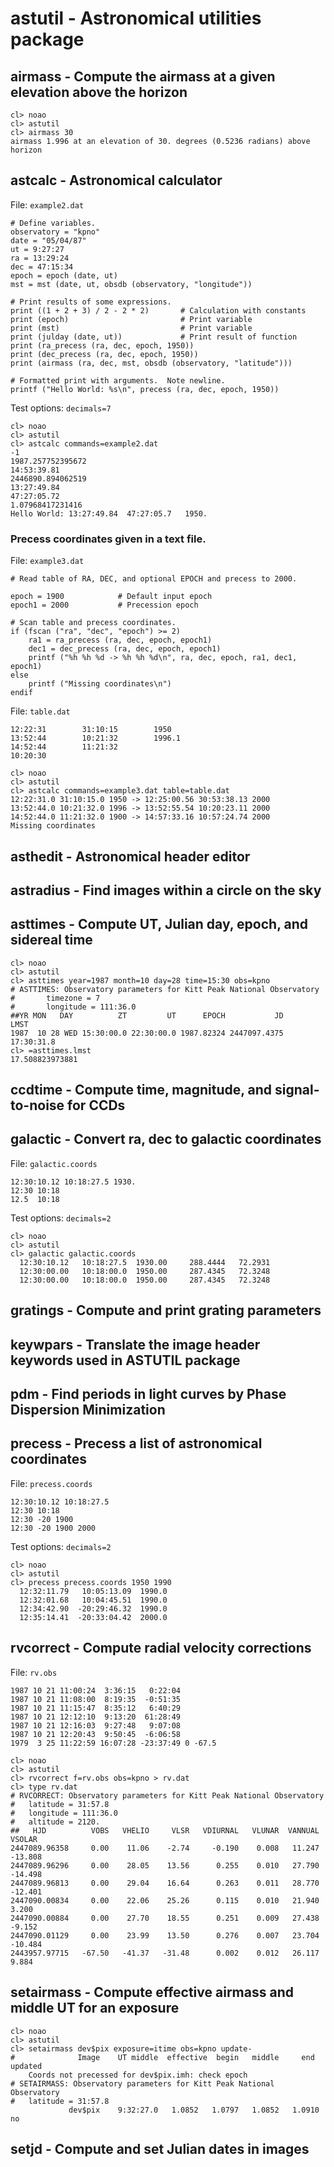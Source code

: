 # astutil - Astronomical utilities package

## airmass - Compute the airmass at a given elevation above the horizon

```
cl> noao
cl> astutil
cl> airmass 30
airmass 1.996 at an elevation of 30. degrees (0.5236 radians) above horizon
```

## astcalc - Astronomical calculator

File: `example2.dat`
```
# Define variables.
observatory = "kpno"
date = "05/04/87"
ut = 9:27:27
ra = 13:29:24
dec = 47:15:34
epoch = epoch (date, ut)
mst = mst (date, ut, obsdb (observatory, "longitude"))

# Print results of some expressions.
print ((1 + 2 + 3) / 2 - 2 * 2)       # Calculation with constants
print (epoch)                         # Print variable
print (mst)                           # Print variable
print (julday (date, ut))             # Print result of function
print (ra_precess (ra, dec, epoch, 1950))
print (dec_precess (ra, dec, epoch, 1950))
print (airmass (ra, dec, mst, obsdb (observatory, "latitude")))

# Formatted print with arguments.  Note newline.
printf ("Hello World: %s\n", precess (ra, dec, epoch, 1950))
```

Test options: `decimals=7`
```
cl> noao
cl> astutil
cl> astcalc commands=example2.dat
-1
1987.257752395672
14:53:39.81
2446890.894062519
13:27:49.84
47:27:05.72
1.07968417231416
Hello World: 13:27:49.84  47:27:05.7   1950.
```

### Precess coordinates given in a text file.

File: `example3.dat`
```
# Read table of RA, DEC, and optional EPOCH and precess to 2000.

epoch = 1900            # Default input epoch
epoch1 = 2000           # Precession epoch

# Scan table and precess coordinates.
if (fscan ("ra", "dec", "epoch") >= 2)
    ra1 = ra_precess (ra, dec, epoch, epoch1)
    dec1 = dec_precess (ra, dec, epoch, epoch1)
    printf ("%h %h %d -> %h %h %d\n", ra, dec, epoch, ra1, dec1, epoch1)
else
    printf ("Missing coordinates\n")
endif
```

File: `table.dat`
```
12:22:31        31:10:15        1950
13:52:44        10:21:32        1996.1
14:52:44        11:21:32
10:20:30
```

```
cl> noao
cl> astutil
cl> astcalc commands=example3.dat table=table.dat
12:22:31.0 31:10:15.0 1950 -> 12:25:00.56 30:53:38.13 2000
13:52:44.0 10:21:32.0 1996 -> 13:52:55.54 10:20:23.11 2000
14:52:44.0 11:21:32.0 1900 -> 14:57:33.16 10:57:24.74 2000
Missing coordinates
```

## asthedit - Astronomical header editor

## astradius - Find images within a circle on the sky

## asttimes - Compute UT, Julian day, epoch, and sidereal time

```
cl> noao
cl> astutil
cl> asttimes year=1987 month=10 day=28 time=15:30 obs=kpno
# ASTTIMES: Observatory parameters for Kitt Peak National Observatory
#       timezone = 7
#       longitude = 111:36.0
##YR MON   DAY          ZT         UT      EPOCH           JD       LMST
1987  10 28 WED 15:30:00.0 22:30:00.0 1987.82324 2447097.4375 17:30:31.8
cl> =asttimes.lmst
17.508823973881
```

## ccdtime - Compute time, magnitude, and signal-to-noise for CCDs

## galactic - Convert ra, dec to galactic coordinates

File: `galactic.coords`
```
12:30:10.12 10:18:27.5 1930.
12:30 10:18
12.5  10:18
```

Test options: `decimals=2`
```
cl> noao
cl> astutil
cl> galactic galactic.coords
  12:30:10.12   10:18:27.5  1930.00     288.4444   72.2931
  12:30:00.00   10:18:00.0  1950.00     287.4345   72.3248
  12:30:00.00   10:18:00.0  1950.00     287.4345   72.3248
```

## gratings - Compute and print grating parameters

## keywpars - Translate the image header keywords used in ASTUTIL package

## pdm - Find periods in light curves by Phase Dispersion Minimization

## precess - Precess a list of astronomical coordinates

File: `precess.coords`
```
12:30:10.12 10:18:27.5
12:30 10:18
12:30 -20 1900
12:30 -20 1900 2000
```

Test options: `decimals=2`
```
cl> noao
cl> astutil
cl> precess precess.coords 1950 1990
  12:32:11.79   10:05:13.09  1990.0
  12:32:01.68   10:04:45.51  1990.0
  12:34:42.90  -20:29:46.32  1990.0
  12:35:14.41  -20:33:04.42  2000.0
```

## rvcorrect - Compute radial velocity corrections

File: `rv.obs`
```
1987 10 21 11:00:24  3:36:15   0:22:04
1987 10 21 11:08:00  8:19:35  -0:51:35
1987 10 21 11:15:47  8:35:12   6:40:29
1987 10 21 12:12:10  9:13:20  61:28:49
1987 10 21 12:16:03  9:27:48   9:07:08
1987 10 21 12:20:43  9:50:45  -6:06:58
1979  3 25 11:22:59 16:07:28 -23:37:49 0 -67.5
```

```
cl> noao
cl> astutil
cl> rvcorrect f=rv.obs obs=kpno > rv.dat
cl> type rv.dat
# RVCORRECT: Observatory parameters for Kitt Peak National Observatory
#	latitude = 31:57.8
#	longitude = 111:36.0
#	altitude = 2120.
##   HJD          VOBS   VHELIO     VLSR   VDIURNAL   VLUNAR  VANNUAL   VSOLAR
2447089.96358     0.00    11.06    -2.74     -0.190    0.008   11.247  -13.808
2447089.96296     0.00    28.05    13.56      0.255    0.010   27.790  -14.498
2447089.96813     0.00    29.04    16.64      0.263    0.011   28.770  -12.401
2447090.00834     0.00    22.06    25.26      0.115    0.010   21.940    3.200
2447090.00884     0.00    27.70    18.55      0.251    0.009   27.438   -9.152
2447090.01129     0.00    23.99    13.50      0.276    0.007   23.704  -10.484
2443957.97715   -67.50   -41.37   -31.48      0.002    0.012   26.117    9.884
```

## setairmass - Compute effective airmass and middle UT for an exposure

```
cl> noao
cl> astutil
cl> setairmass dev$pix exposure=itime obs=kpno update-
#              Image    UT middle  effective  begin   middle     end   updated
	Coords not precessed for dev$pix.imh: check epoch
# SETAIRMASS: Observatory parameters for Kitt Peak National Observatory
#	latitude = 31:57.8
             dev$pix    9:32:27.0   1.0852   1.0797   1.0852   1.0910  no
```

## setjd - Compute and set Julian dates in images
